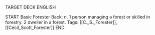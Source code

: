 TARGET DECK
ENGLISH

START
Basic
Forester
Back: n. 1 person managing a forest or skilled in forestry. 2 dweller in a forest.
Tags: [[C._S._Forester]], [[Cecil_Scott_Forester]]
END
